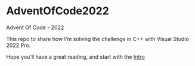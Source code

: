 # AdventOfCode2022
Advent Of Code - 2022

This repo to share how I'm solving the challenge in C++ with Visual Studio 2022 Pro.

Hope you'll have a great reading, and start with the [Intro](Intro.md)
